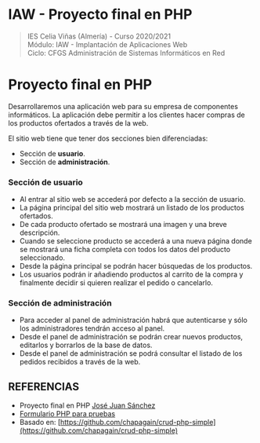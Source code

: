 # IAW - Proyecto final en PHP
>IES Celia Viñas (Almería) - Curso 2020/2021   
>Módulo: IAW - Implantación de Aplicaciones Web   
>Ciclo: CFGS Administración de Sistemas Informáticos en Red 

# Proyecto final en PHP
Desarrollaremos una aplicación web para su empresa de componentes informáticos. La aplicación debe permitir a los clientes hacer compras de los productos ofertados a través de la web.

El sitio web tiene que tener dos secciones bien diferenciadas: 
- Sección de **usuario**. 
- Sección de **administración**.

### Sección de usuario
- Al entrar al sitio web se accederá por defecto a la sección de usuario.
- La página principal del sitio web mostrará un listado de los productos ofertados.
- De cada producto ofertado se mostrará una imagen y una breve descripción.
- Cuando se seleccione producto se accederá a una nueva página donde se mostrará una ficha completa con todos los datos del producto seleccionado.
- Desde la página principal se podrán hacer búsquedas de los productos.
- Los usuarios podrán ir añadiendo productos al carrito de la compra y finalmente decidir si quieren realizar el pedido o cancelarlo.

### Sección de administración
- Para acceder al panel de administración habrá que autenticarse y sólo los administradores tendrán acceso al panel.
- Desde el panel de administración se podrán crear nuevos productos, editarlos y borrarlos de la base de datos.
- Desde el panel de administración se podrá consultar el listado de los pedidos recibidos a través de la web.

## REFERENCIAS
- Proyecto final en PHP [José Juan Sánchez](https://josejuansanchez.org/iaw/proyecto-php/index.html)
- [Formulario PHP para pruebas](https://codewithawa.com/posts/admin-and-user-login-in-php-and-mysql-database)
- Basado en: [https://github.com/chapagain/crud-php-simple](https://github.com/chapagain/crud-php-simple)